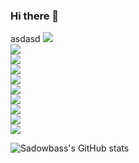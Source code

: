 ### Hi there 👋

<!--
**Sadowbass/sadowbass** is a ✨ _special_ ✨ repository because its `README.md` (this file) appears on your GitHub profile.

Here are some ideas to get you started:

- 🔭 I’m currently working on ...
- 🌱 I’m currently learning ...
- 👯 I’m looking to collaborate on ...
- 🤔 I’m looking for help with ...
- 💬 Ask me about ...
- 📫 How to reach me: ...
- 😄 Pronouns: ...
- ⚡ Fun fact: ...
-->
asdasd
<img src="https://img.shields.io/badge/IDEA-ffffff?style=for-the-badge&logo=IntelliJ%20IDEA&logoColor=black"><br>
<img src="https://img.shields.io/badge/Spring-6DB33F?style=for-the-badge&logo=Spring&logoColor=white"><br>
<img src="https://img.shields.io/badge/Spring Boot-6DB33F?style=for-the-badge&logo=Spring%20Boot&logoColor=white"><br>
<img src="https://img.shields.io/badge/MySQL-4479A1?style=for-the-badge&logo=MySQL&logoColor=white"><br>
<img src="https://img.shields.io/badge/MariaDB-003545?style=for-the-badge&logo=MariaDB&logoColor=white"><br>
<img src="https://img.shields.io/badge/k8s-326CE5?style=for-the-badge&logo=Kubernetes&logoColor=white"><br>
<img src="https://img.shields.io/badge/shinwa46@gmail.com-EA4335?style=for-the-badge&logo=Gmail&logoColor=white"><br>
<img src="https://img.shields.io/badge/mac_os-white?style=for-the-badge&logo=macOS&logoColor=000000"><br>
<img src="https://img.shields.io/badge/windows-0078D4?style=for-the-badge&logo=Windows%2011&logoColor=ffffff"><br>
<img src="https://img.shields.io/badge/thymeleaf-005F0F?style=for-the-badge&logo=Thymeleaf&logoColor=ffffff"><br>

![Sadowbass's GitHub stats](https://github-readme-stats.vercel.app/api?username=sadowbass&show_icons=true&theme=default)
